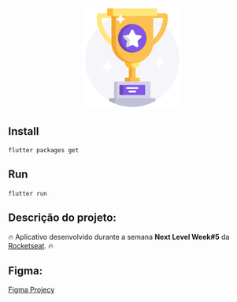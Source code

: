 <h1 align='center'><img width="200" src="assets/images/trophy.png" alt="Logo" /></h1> 

## Install 

```
flutter packages get
```

## Run

```
flutter run
```
## Descrição do projeto:

🔥 Aplicativo desenvolvido durante a semana **Next Level Week#5** da [Rocketseat](https://www.rocketseat.com.br). 🔥

## Figma:

[Figma Projecy](https://www.figma.com/file/fMqKhwT9L5D3MVe4btRtG5/DevQuiz?node-id=0%3A1)